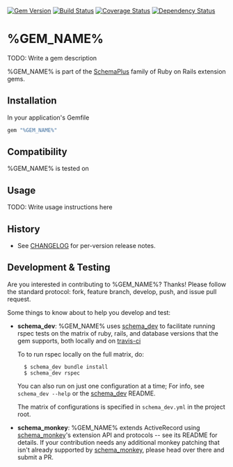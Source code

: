[![Gem Version](https://badge.fury.io/rb/%GEM_NAME%.svg)](http://badge.fury.io/rb/%GEM_NAME%)
[![Build Status](https://secure.travis-ci.org/SchemaPlus/%GEM_NAME%.svg)](http://travis-ci.org/SchemaPlus/%GEM_NAME%)
[![Coverage Status](https://img.shields.io/coveralls/SchemaPlus/%GEM_NAME%.svg)](https://coveralls.io/r/SchemaPlus/%GEM_NAME%)
[![Dependency Status](https://gemnasium.com/lomba/%GEM_NAME%.svg)](https://gemnasium.com/SchemaPlus/%GEM_NAME%)

# %GEM_NAME%

TODO: Write a gem description

%GEM_NAME% is part of the [SchemaPlus](https://github.com/SchemaPlus/) family of Ruby on Rails extension gems.

## Installation

In your application's Gemfile

```ruby
gem "%GEM_NAME%"
```
## Compatibility

%GEM_NAME% is tested on

<!-- SCHEMA_DEV: MATRIX -->

## Usage

TODO: Write usage instructions here


## History

*   See [CHANGELOG](CHANGELOG.md) for per-version release notes.

## Development & Testing

Are you interested in contributing to %GEM_NAME%?  Thanks!  Please follow
the standard protocol: fork, feature branch, develop, push, and issue pull request.

Some things to know about to help you develop and test:

* **schema_dev**:  %GEM_NAME% uses [schema_dev](https://github.com/SchemaPlus/schema_dev) to
  facilitate running rspec tests on the matrix of ruby, rails, and database
  versions that the gem supports, both locally and on
  [travis-ci](http://travis-ci.org/SchemaPlus/%GEM_NAME%)

  To to run rspec locally on the full matrix, do:

        $ schema_dev bundle install
        $ schema_dev rspec

  You can also run on just one configuration at a time;  For info, see `schema_dev --help` or the
  [schema_dev](https://github.com/SchemaPlus/schema_dev) README.

  The matrix of configurations is specified in `schema_dev.yml` in
  the project root.

* **schema_monkey**: %GEM_NAME% extends ActiveRecord using
  [schema_monkey](https://github.com/SchemaPlus/schema_monkey)'s extension
  API and protocols -- see its README for details.  If your contribution needs any additional monkey patching
  that isn't already supported by
  [schema_monkey](https://github.com/SchemaPlus/schema_monkey), please head
  over there and submit a PR.
